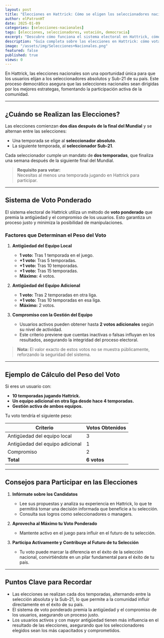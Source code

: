 ```yaml
---
layout: post
title: "Elecciones en Hattrick: Cómo se eligen los seleccionadores nacionales"
author: elPatronHT
date: 2025-01-09
categories: [selecciones-nacionales]
tags: [elecciones, seleccionadores, votación, democracia]
excerpt: "Descubre cómo funciona el sistema electoral en Hattrick, cómo votar por un seleccionador nacional y cuál es su impacto en la comunidad del juego."
description: "Guía completa sobre las elecciones en Hattrick: cómo votar, qué hace un seleccionador nacional y cómo influye en el éxito de tu selección."
image: "/assets/img/Selecciones+Nacionales.png"
featured: false
published: true
views: 0
---
```


En Hattrick, las elecciones nacionales son una oportunidad única para que los usuarios elijan a los seleccionadores absolutos y Sub-21 de su país. Este proceso democrático asegura que las selecciones nacionales sean dirigidas por los mejores estrategas, fomentando la participación activa de la comunidad.

---

## ¿Cuándo se Realizan las Elecciones?

Las elecciones comienzan **dos días después de la final del Mundial** y se alternan entre las selecciones:

- Una temporada se elige al **seleccionador absoluto**.
- La siguiente temporada, al **seleccionador Sub-21**.

Cada seleccionador cumple un mandato de **dos temporadas**, que finaliza una semana después de la siguiente final del Mundial.

> **Requisito para votar:**  
> Necesitas al menos una temporada jugando en Hattrick para participar.

---

## Sistema de Voto Ponderado

El sistema electoral de Hattrick utiliza un método de **voto ponderado** que premia la antigüedad y el compromiso de los usuarios. Esto garantiza un proceso justo y minimiza la posibilidad de manipulaciones.

### Factores que Determinan el Peso del Voto

1. **Antigüedad del Equipo Local**

   - **1 voto:** Tras 1 temporada en el juego.
   - **+1 voto:** Tras 5 temporadas.
   - **+1 voto:** Tras 10 temporadas.
   - **+1 voto:** Tras 15 temporadas.
   - **Máximo:** 4 votos.

2. **Antigüedad del Equipo Adicional**

   - **1 voto:** Tras 2 temporadas en otra liga.
   - **+1 voto:** Tras 10 temporadas en esa liga.
   - **Máximo:** 2 votos.

3. **Compromiso con la Gestión del Equipo**
   - Usuarios activos pueden obtener hasta **2 votos adicionales** según su nivel de actividad.
   - Este criterio previene que cuentas inactivas o falsas influyan en los resultados, asegurando la integridad del proceso electoral.

> **Nota:** El valor exacto de estos votos no se muestra públicamente, reforzando la seguridad del sistema.

---

## Ejemplo de Cálculo del Peso del Voto

Si eres un usuario con:

- **10 temporadas jugando Hattrick.**
- **Un equipo adicional en otra liga desde hace 4 temporadas.**
- **Gestión activa de ambos equipos.**

Tu voto tendría el siguiente peso:

| **Criterio**                    | **Votos Obtenidos** |
| ------------------------------- | ------------------- |
| Antigüedad del equipo local     | 3                   |
| Antigüedad del equipo adicional | 1                   |
| Compromiso                      | 2                   |
| **Total**                       | **6 votos**         |

---

## Consejos para Participar en las Elecciones

1. **Infórmate sobre los Candidatos**

   - Lee sus propuestas y analiza su experiencia en Hattrick, lo que te permitirá tomar una decisión informada que beneficie a tu selección.
   - Consulta sus logros como seleccionadores o managers.

2. **Aprovecha al Máximo tu Voto Ponderado**

   - Mantente activo en el juego para influir en el futuro de tu selección.

3. **Participa Activamente y Contribuye al Futuro de tu Selección**
   - Tu voto puede marcar la diferencia en el éxito de la selección nacional, convirtiéndote en un pilar fundamental para el éxito de tu país.

---

## Puntos Clave para Recordar

- Las elecciones se realizan cada dos temporadas, alternando entre la selección absoluta y la Sub-21, lo que permite a la comunidad influir directamente en el éxito de su país.
- El sistema de voto ponderado premia la antigüedad y el compromiso de los usuarios, asegurando un proceso justo.
- Los usuarios activos y con mayor antigüedad tienen más influencia en el resultado de las elecciones, asegurando que los seleccionadores elegidos sean los más capacitados y comprometidos.

